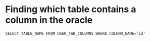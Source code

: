 # Finding which table contains a column in the oracle

```
SELECT TABLE_NAME FROM USER_TAB_COLUMNS WHERE COLUMN_NAME='id'
```
